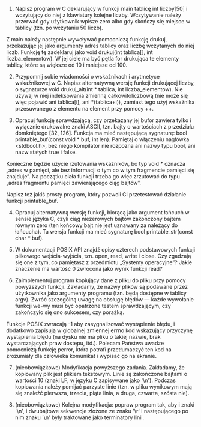 1. Napisz program w C deklarujący w funkcji main tablicę int liczby[50] i wczytujący do niej z klawiatury kolejne liczby. Wczytywanie należy przerwać gdy użytkownik wpisze zero albo gdy skończy się miejsce w tablicy (tzn. po wczytaniu 50 liczb).

Z main należy następnie wywoływać pomocniczą funkcję drukuj, przekazując jej jako argumenty adres tablicy oraz liczbę wczytanych do niej liczb. Funkcję tę zadeklaruj jako void drukuj(int tablica[], int liczba_elementow). W jej ciele ma być pętla for drukująca te elementy tablicy, które są większe od 10 i mniejsze od 100.

2. Przypomnij sobie wiadomości o wskaźnikach i arytmetyce wskaźnikowej w C. Napisz alternatywną wersję funkcji drukującej liczby, o sygnaturze void drukuj_alt(int * tablica, int liczba_elementow). Nie używaj w niej indeksowania zmienną całkowitoliczbową (nie może się więc pojawić ani tablica[i], ani *(tablica+i)), zamiast tego użyj wskaźnika przesuwanego z elementu na element przy pomocy ++.

3. Opracuj funkcję sprawdzającą, czy przekazany jej bufor zawiera tylko i wyłącznie drukowalne znaki ASCII, tzn. bajty o wartościach z przedziału domkniętego [32, 126]. Funkcja ma mieć następującą sygnaturę: bool printable_buf(const void * buf, int len). Pamiętaj o włączeniu nagłówka <stdbool.h>, bez niego kompilator nie rozpozna ani nazwy typu bool, ani nazw stałych true i false.

Konieczne będzie użycie rzutowania wskaźników, bo typ void * oznacza „adres w pamięci, ale bez informacji o tym co w tym fragmencie pamięci się znajduje”. Na początku ciała funkcji trzeba go więc zrzutować do typu „adres fragmentu pamięci zawierającego ciąg bajtów”.

Napisz też jakiś prosty program, który pozwoli Ci przetestować działanie funkcji printable_buf.

4. Opracuj alternatywną wersję funkcji, biorącą jako argument łańcuch w sensie języka C, czyli ciąg niezerowych bajtów zakończony bajtem równym zero (ten końcowy bajt nie jest uznawany za należący do łańcucha). Ta wersja funkcji ma mieć sygnaturę bool printable_str(const char * buf).

5. W dokumentacji POSIX API znajdź opisy czterech podstawowych funkcji plikowego wejścia-wyjścia, tzn. open, read, write i close. Czy zgadzają się one z tym, co pamiętasz z przedmiotu „Systemy operacyjne”? Jakie znaczenie ma wartość 0 zwrócona jako wynik funkcji read?

6. Zaimplementuj program kopiujący dane z pliku do pliku przy pomocy powyższych funkcji. Zakładamy, że nazwy plików są podawane przez użytkownika jako argumenty programu (tzn. będą dostępne w tablicy argv). Zwróć szczególną uwagę na obsługę błędów — każde wywołanie funkcji we-wy musi być opatrzone testem sprawdzającym, czy zakończyło się ono sukcesem, czy porażką.

Funkcje POSIX zwracają -1 aby zasygnalizować wystąpienie błędu, i dodatkowo zapisują w globalnej zmiennej errno kod wskazujący przyczynę wystąpienia błędu (na dysku nie ma pliku o takiej nazwie, brak wystarczających praw dostępu, itd.). Polecam Państwa uwadze pomocniczą funkcję perror, która potrafi przetłumaczyć ten kod na zrozumiały dla człowieka komunikat i wypisać go na ekranie.

7. (nieobowiązkowe) Modyfikacja powyższego zadania. Zakładamy, że kopiowany plik jest plikiem tekstowym. Linie są zakończone bajtami o wartości 10 (znaki LF, w języku C zapisywane jako '\n'). Podczas kopiowania należy pomijać parzyste linie (tzn. w pliku wynikowym mają się znaleźć pierwsza, trzecia, piąta linia, a druga, czwarta, szósta nie).

8. (nieobowiązkowe) Kolejna modyfikacja: popraw program tak, aby i znaki '\n', i dwubajtowe sekwencje złożone ze znaku '\r' i następującego po nim znaku '\n' były traktowane jako terminatory linii.